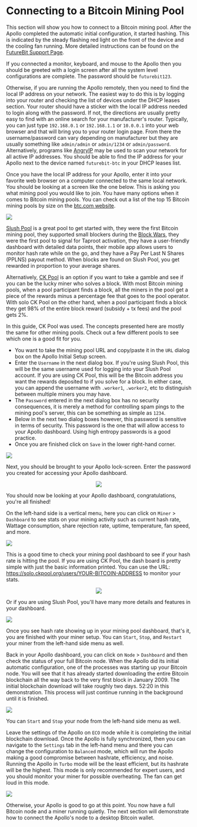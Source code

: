 # Connecting to a Bitcoin Mining Pool
This section will show you how to connect to a Bitcoin mining pool. After the Apollo completed the automatic initial configuration, it started hashing. This is indicated by the steady flashing red light on the front of the device and the cooling fan running. More detailed instructions can be found on the [FutureBit Support Page](https://www.futurebit.io/apollo-btc-support).

If you connected a monitor, keyboard, and mouse to the Apollo then you should be greeted with a login screen after all the system level configurations are complete. The password should be `futurebit123`. 

Otherwise, if you are running the Apollo remotely, then you need to find the local IP address on your network. The easiest way to do this is by logging into your router and checking the list of devices under the DHCP leases section. Your router should have a sticker with the local IP address needed to login along with the password. If not, the directions are usually pretty easy to find with an online search for your manufacturer's router. Typically, you can just type `192.168.0.1` or `192.168.1.1` or `10.0.0.1` into your web browser and that will bring you to your router login page. From there the username/password can vary depending on manufacturer but they are usually something like `admin/admin` or `admin/1234` or `admin/password`. Alternatively, programs like [AngryIP](https://angryip.org/) may be used to scan your network for all active IP addresses. You should be able to find the IP address for your Apollo next to the device named `futurebit-btc` in your DHCP leases list.

Once you have the local IP address for your Apollo, enter it into your favorite web browser on a computer connected to the same local network. You should be looking at a screen like the one below. This is asking you what mining pool you would like to join. You have many options when it comes to Bitcoin mining pools. You can check out a list of the top 15 Bitcoin mining pools by size on the [btc.com website](https://btc.com/).

![](assets/setup00.png)

[Slush Pool](https://slushpool.com/) is a great pool to get started with, they were the first Bitcoin mining pool, they supported small blockers during the [Block Wars](https://blog.bitmex.com/the-blocksize-war-chapter-1-first-strike/), they were the first pool to signal for Taproot activation, they have a user-friendly dashboard with detailed data points, their mobile app allows users to monitor hash rate while on the go, and they have a Pay Per Last N Shares (PPLNS) payout method. When blocks are found on Slush Pool, you get rewarded in proportion to your average shares.

Alternatively, [CK Pool](https://solo.ckpool.org/) is an option if you want to take a gamble and see if you can be the lucky miner who solves a block. With most Bitcoin mining pools, when a pool participant finds a block, all the miners in the pool get a piece of the rewards minus a percentage fee that goes to the pool operator. With solo CK Pool on the other hand, when a pool participant finds a block they get 98% of the entire block reward (subsidy + tx fees) and the pool gets 2%.

In this guide, CK Pool was used. The concepts presented here are mostly the same for other mining pools. Check out a few different pools to see which one is a good fit for you. 

- You want to take the mining pool URL and copy/paste it in the `URL` dialog box on the Apollo Initial Setup screen.
- Enter the `Username` in the next dialog box. If you're using Slush Pool, this will be the same username used for logging into your Slush Pool account. If you are using CK Pool, this will be the Bitcoin address you want the rewards deposited to if you solve for a block. In either case, you can append the username with `.worker1`, `.worker2`, etc to distinguish between multiple miners you may have. 
- The `Password` entered in the next dialog box has no security consequences, it is merely a method for controlling spam pings to the mining pool's server, this can be something as simple as `1234`.
- Below in the next two dialog boxes however, this password is sensitive in terms of security. This password is the one that will allow access to your Apollo dashboard. Using high entropy passwords is a good practice. 
- Once you are finished click on `Save` in the lower right-hand corner. 

![](assets/setup01.png)

Next, you should be brought to your Apollo lock-screen. Enter the password you created for accessing your Apollo dashboard. 

<p align="center">
  <img src="assets/setup02.png">
  </p>

You should now be looking at your Apollo dashboard, congratulations, you're all finished!

On the left-hand side is a vertical menu, here you can click on `Miner` > `Dashboard` to see stats on your mining activity such as current hash rate, Wattage consumption, share rejection rate, uptime, temperature, fan speed, and more. 

![](assets/setup03.png)

This is a good time to check your mining pool dashboard to see if your hash rate is hitting the pool. If you are using CK Pool, the dash board is pretty simple with just the basic information printed. You can use the URL: https://solo.ckpool.org/users/YOUR-BITCOIN-ADDRESS to monitor your stats. 

<p align="center">
  <img src="assets/setup04.png">
  </p>

Or if you are using Slush Pool, you'll have many more details and features in your dashboard. 

![](assets/slush23.png)

Once you see hash rate showing up in your mining pool dashboard, that's it, you are finished with your miner setup. You can `Start`, `Stop`, and `Restart` your miner from the left-hand side menu as well.  

Back in your Apollo dashboard, you can click on `Node` > `Dashboard` and then check the status of your full Bitcoin node. When the Apollo did its initial automatic configuration, one of the processes was starting up your Bitcoin node. You will see that it has already started downloading the entire Bitcoin blockchain all the way back to the very first block in January 2009. The initial blockchain download will take roughly two days. 52:20 in this demonstration. This process will just continue running in the background until it is finished. 

![](assets/setup05.png)

You can `Start` and `Stop` your node from the left-hand side menu as well. 

Leave the settings of the Apollo on `ECO` mode while it is completing the initial blockchain download. Once the Apollo is fully synchronized, then you can navigate to the `Settings` tab in the left-hand menu and there you can change the configuration to `Balanced` mode, which will run the Apollo making a good compromise between hashrate, efficiency, and noise. Running the Apollo in `Turbo` mode will be the least efficient, but its hashrate will be the highest. This mode is only recommended for expert users, and you should monitor your miner for possible overheating. The fan can get loud in this mode.

![](assets/setup06.png)

Otherwise, your Apollo is good to go at this point. You now have a full Bitcoin node and a miner running quietly. The next section will demonstrate how to connect the Apollo's node to a desktop Bitcoin wallet.
